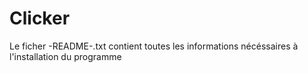 # Clicker

Le ficher -README-.txt contient toutes les informations nécéssaires à l'installation du programme
